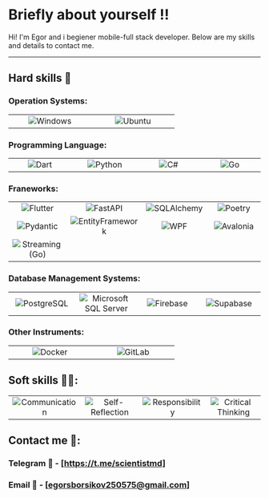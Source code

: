 # Briefly about yourself ‼️

Hi! I'm Egor and i begiener mobile-full stack developer. Below are my skills and details to contact me.

---

## Hard skills 🔨

### Operation Systems:

<table>
  <tr>
    <td align="center" width="150">
      <img src="https://img.shields.io/badge/Windows-0078D6?style=for-the-badge&logo=windows&logoColor=white" alt="Windows"/>
    </td>
    <td align="center" width="150">
      <img src="https://img.shields.io/badge/Ubuntu-E95420?style=for-the-badge&logo=ubuntu&logoColor=white" alt="Ubuntu"/>
    </td>
  </tr>
</table>

### Programming Language:

<table>
  <tr>
    <td align="center" width="150">
      <img src="https://img.shields.io/badge/Dart-0175C2?style=for-the-badge&logo=dart&logoColor=white" alt="Dart"/>
    </td>
    <td align="center" width="150">
      <img src="https://img.shields.io/badge/Python-3776AB?style=for-the-badge&logo=python&logoColor=white" alt="Python"/>
    </td>
    <td align="center" width="150">
      <img src="https://img.shields.io/badge/C%23-239120?style=for-the-badge&logo=c-sharp&logoColor=white" alt="C#"/>
    </td>
    <td align="center" width="150">
      <img src="https://img.shields.io/badge/Go-00ADD8?style=for-the-badge&logo=go&logoColor=white" alt="Go"/>
    </td>
  </tr>
</table>

### Franeworks:

<table>
  <tr>
    <td align="center" width="150">
      <img src="https://img.shields.io/badge/Flutter-02569B?style=for-the-badge&logo=flutter&logoColor=white" alt="Flutter"/>
    </td>
    <td align="center" width="150">
      <img src="https://img.shields.io/badge/FastAPI-009688?style=for-the-badge&logo=fastapi&logoColor=white" alt="FastAPI"/>
    </td>
    <td align="center" width="150">
      <img src="https://img.shields.io/badge/SQLAlchemy-000000?style=for-the-badge&logo=sqlalchemy&logoColor=white" alt="SQLAlchemy"/>
    </td>
    <td align="center" width="150">
      <img src="https://img.shields.io/badge/Poetry-60A5FA?style=for-the-badge&logo=poetry&logoColor=white" alt="Poetry"/>
    </td>
  </tr>
  <tr>
    <td align="center" width="150">
      <img src="https://img.shields.io/badge/Pydantic-306998?style=for-the-badge&logo=pydantic&logoColor=white" alt="Pydantic"/>
    </td>
    <td align="center" width="150">
      <img src="https://img.shields.io/badge/EntityFramework-512BD4?style=for-the-badge&logo=entityframework&logoColor=white" alt="EntityFramework"/>
    </td>
    <td align="center" width="150">
      <img src="https://img.shields.io/badge/WPF-5C2D91?style=for-the-badge&logo=wpf&logoColor=white" alt="WPF"/>
    </td>
    <td align="center" width="150">
      <img src="https://img.shields.io/badge/Avalonia-007ACC?style=for-the-badge&logo=avalonia&logoColor=white" alt="Avalonia"/>
    </td>
  </tr>
  <tr>
    <td align="center" width="150">
      <img src="https://img.shields.io/badge/Streaming(Go)-00ADD8?style=for-the-badge&logo=go&logoColor=white" alt="Streaming (Go)"/>
    </td>
  </tr>
</table>

### Database Management Systems:

<table>
  <tr>
    <td align="center" width="150">
      <img src="https://img.shields.io/badge/PostgreSQL-316192?style=for-the-badge&logo=postgresql&logoColor=white" alt="PostgreSQL"/>
    </td>
    <td align="center" width="150">
      <img src="https://img.shields.io/badge/Microsoft%20SQL%20Server-CC2927?style=for-the-badge&logo=microsoft-sql-server&logoColor=white" alt="Microsoft SQL Server"/>
    </td>
    <td align="center" width="150">
      <img src="https://img.shields.io/badge/Firebase-FFCA28?style=for-the-badge&logo=firebase&logoColor=white" alt="Firebase"/>
    </td>
    <td align="center" width="150">
      <img src="https://img.shields.io/badge/Supabase-3ECF8E?style=for-the-badge&logo=supabase&logoColor=white" alt="Supabase"/>
    </td>
  </tr>
</table>

### Other Instruments:

<table>
  <tr>
    <td align="center" width="150">
      <img src="https://img.shields.io/badge/Docker-2496ED?style=for-the-badge&logo=docker&logoColor=white" alt="Docker"/>
    </td>
    <td align="center" width="150">
      <img src="https://img.shields.io/badge/GitLab-FC6D26?style=for-the-badge&logo=gitlab&logoColor=white" alt="GitLab"/>
    </td>
  </tr>
</table>

## Soft skills 💁‍♂️:

<table>
  <tr>
    <td align="center" width="150">
      <img src="https://img.shields.io/badge/Communication-FF69B4?style=for-the-badge&logoColor=white" alt="Communication"/>
    </td>
    <td align="center" width="150">
      <img src="https://img.shields.io/badge/Self--Reflection-8A2BE2?style=for-the-badge&logoColor=white" alt="Self-Reflection"/>
    </td>
    <td align="center" width="150">
      <img src="https://img.shields.io/badge/Responsibility-FF4500?style=for-the-badge&logoColor=white" alt="Responsibility"/>
    </td>
    <td align="center" width="150">
      <img src="https://img.shields.io/badge/Critical%20Thinking-FFD700?style=for-the-badge&logoColor=white" alt="Critical Thinking"/>
    </td>
  </tr>
</table> 

## Contact me 📱:

### Telegram 💬 - [https://t.me/scientistmd]
### Email 📧 - [egorsborsikov250575@gmail.com]
